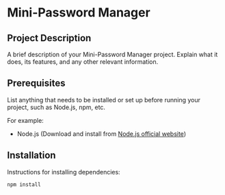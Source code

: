 # Mini-Password Manager

## Project Description

A brief description of your Mini-Password Manager project. Explain what it does, its features, and any other relevant information.

## Prerequisites

List anything that needs to be installed or set up before running your project, such as Node.js, npm, etc.

For example:
- Node.js (Download and install from [Node.js official website](https://nodejs.org/))

## Installation

Instructions for installing dependencies:

```bash
npm install
